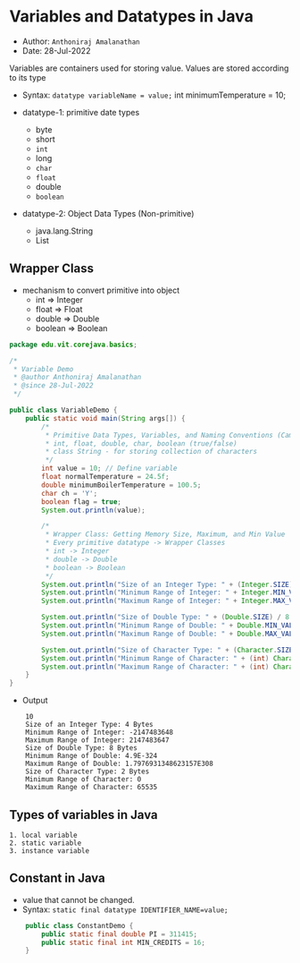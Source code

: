 # Variables and Datatypes in Java
- Author: `Anthoniraj Amalanathan`
- Date: 28-Jul-2022

Variables are containers used for storing value. Values are stored according to its type
- Syntax: `datatype variableName = value;`
int minimumTemperature = 10;

- datatype-1: primitive date types
    - byte 
    - short 
    - `int`
    - long
    - `char`
    - `float`
    - double
    - `boolean`
- datatype-2: Object Data Types (Non-primitive)
    - java.lang.String
    - List

## Wrapper Class
- mechanism to convert primitive into object
    - int => Integer
    - float => Float
    - double => Double
    - boolean => Boolean

```java
package edu.vit.corejava.basics;

/*
 * Variable Demo
 * @author Anthoniraj Amalanathan
 * @since 28-Jul-2022
 */

public class VariableDemo {
    public static void main(String args[]) {
        /*
         * Primitive Data Types, Variables, and Naming Conventions (Camel Case)
         * int, float, double, char, boolean (true/false)
         * class String - for storing collection of characters
         */
        int value = 10; // Define variable
        float normalTemperature = 24.5f;
        double minimumBoilerTemperature = 100.5;
        char ch = 'Y';
        boolean flag = true;
        System.out.println(value);

        /*
         * Wrapper Class: Getting Memory Size, Maximum, and Min Value
         * Every primitive datatype -> Wrapper Classes
         * int -> Integer
         * double -> Double
         * boolean -> Boolean
         */
        System.out.println("Size of an Integer Type: " + (Integer.SIZE) / 8 + " Bytes");
        System.out.println("Minimum Range of Integer: " + Integer.MIN_VALUE);
        System.out.println("Maximum Range of Integer: " + Integer.MAX_VALUE);

        System.out.println("Size of Double Type: " + (Double.SIZE) / 8 + " Bytes");
        System.out.println("Minimum Range of Double: " + Double.MIN_VALUE);
        System.out.println("Maximum Range of Double: " + Double.MAX_VALUE);

        System.out.println("Size of Character Type: " + (Character.SIZE) / 8 + " Bytes");
        System.out.println("Minimum Range of Character: " + (int) Character.MIN_VALUE);
        System.out.println("Maximum Range of Character: " + (int) Character.MAX_VALUE);
    }
}
```    
- Output
```console
    10
    Size of an Integer Type: 4 Bytes
    Minimum Range of Integer: -2147483648
    Maximum Range of Integer: 2147483647
    Size of Double Type: 8 Bytes
    Minimum Range of Double: 4.9E-324
    Maximum Range of Double: 1.7976931348623157E308
    Size of Character Type: 2 Bytes
    Minimum Range of Character: 0
    Maximum Range of Character: 65535
```

## Types of variables in Java
    1. local variable
    2. static variable
    3. instance variable

## Constant in Java
- value that cannot be changed.
- Syntax: `static final datatype IDENTIFIER_NAME=value;`

```java
    public class ConstantDemo {
        public static final double PI = 311415;
        public static final int MIN_CREDITS = 16;
    }
```



